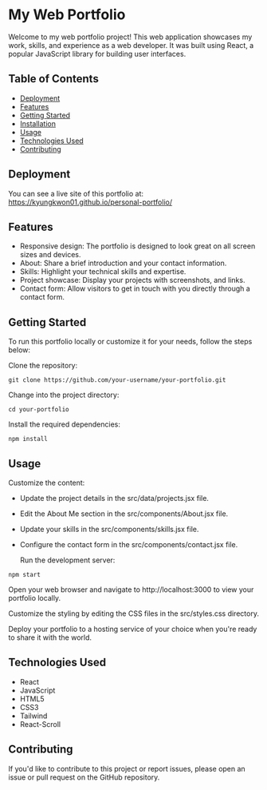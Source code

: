 # My Web Portfolio

Welcome to my web portfolio project! This web application showcases my work, skills, and experience as a web developer. It was built using React, a popular JavaScript library for building user interfaces.

## Table of Contents

-   [Deployment](#deployment)
-   [Features](#features)
-   [Getting Started](#getting-started)
-   [Installation](#installation)
-   [Usage](#usage)
-   [Technologies Used](#technologies-used)
-   [Contributing](#contributing)

## Deployment

You can see a live site of this portfolio at: https://kyungkwon01.github.io/personal-portfolio/

## Features

-   Responsive design: The portfolio is designed to look great on all screen sizes and devices.
-   About: Share a brief introduction and your contact information.
-   Skills: Highlight your technical skills and expertise.
-   Project showcase: Display your projects with screenshots, and links.
-   Contact form: Allow visitors to get in touch with you directly through a contact form.

## Getting Started

To run this portfolio locally or customize it for your needs, follow the steps below:

Clone the repository:

```
git clone https://github.com/your-username/your-portfolio.git
```

Change into the project directory:

```
cd your-portfolio
```

Install the required dependencies:

```
npm install
```

## Usage

Customize the content:

-   Update the project details in the src/data/projects.jsx file.
-   Edit the About Me section in the src/components/About.jsx file.
-   Update your skills in the src/components/skills.jsx file.
-   Configure the contact form in the src/components/contact.jsx file.

    Run the development server:

```
npm start
```

Open your web browser and navigate to http://localhost:3000 to view your portfolio locally.

Customize the styling by editing the CSS files in the src/styles.css directory.

Deploy your portfolio to a hosting service of your choice when you're ready to share it with the world.

## Technologies Used

-   React
-   JavaScript
-   HTML5
-   CSS3
-   Tailwind
-   React-Scroll

## Contributing

If you'd like to contribute to this project or report issues, please open an issue or pull request on the GitHub repository.
